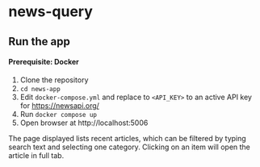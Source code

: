# news-query

## Run the app

#### Prerequisite: Docker

1. Clone the repository
2. `cd news-app`
3. Edit `docker-compose.yml` and replace to `<API_KEY>` to an active API key for https://newsapi.org/
4. Run `docker compose up`
5. Open browser at http://localhost:5006

The page displayed lists recent articles, which can be filtered by typing search text and selecting one category. Clicking on an item will open the article in full tab.
